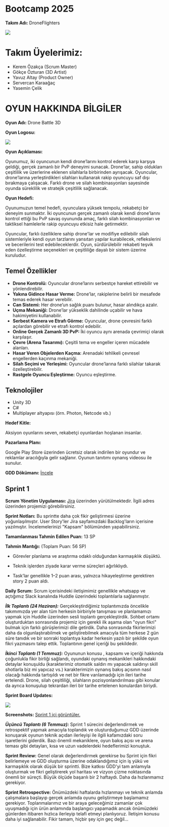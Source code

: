 # Bootcamp 2025

**Takım Adı:** DroneFlighters

![](https://github.com/user-attachments/assets/7ef0f3a1-f16d-4cd4-bbbc-cbc91e7454ad)

# Takım Üyelerimiz:

- Kerem Özakça (Scrum Master)
- Gökçe Özturan (3D Artist)
- Yavuz Altay (Product Owner)
- Servercan Karaağaç
- Yasemin Çelik

# OYUN HAKKINDA BİLGİLER

**Oyun Adı:** Drone Battle 3D

**Oyun Logosu:**

![](https://github.com/user-attachments/assets/07b19ef9-bf84-4853-a916-f16dba9a976c)

**Oyun Açıklaması**:

Oyunumuz, iki oyuncunun kendi drone’larını kontrol ederek karşı karşıya geldiği, gerçek zamanlı bir PvP deneyimi sunacak. Drone’lar, sahip oldukları çeşitlilik ve üzerlerine eklenen silahlarla birbirinden ayrışacak. Oyuncular, drone’larına yerleştirdikleri silahları kullanarak rakip oyuncuyu saf dışı bırakmaya çalışacak. Farklı drone ve silah kombinasyonları sayesinde oyunda süreklilik ve stratejik çeşitlilik sağlanacak.

**Oyun Hedefi:**

Oyunumuzun temel hedefi, oyunculara yüksek tempolu, rekabetçi bir deneyim sunmaktır. İki oyuncunun gerçek zamanlı olarak kendi drone’larını kontrol ettiği bu PvP savaş oyununda amaç, farklı silah kombinasyonları ve taktiksel hamlelerle rakip oyuncuyu etkisiz hale getirmektir.

Oyuncular, farklı özelliklere sahip drone'lar ve modifiye edilebilir silah sistemleriyle kendi oyun tarzlarını yansıtan yapılar kurabilecek, reflekslerini ve becerilerini test edebileceklerdir. Oyun, sürdürülebilir rekabeti teşvik eden özelleştirme seçenekleri ve çeşitliliğe dayalı bir sistem üzerine kuruludur.

## Temel Özellikler

- **Drone Kontrolü:** Oyuncular drone’larını serbestçe hareket ettirebilir ve yönlendirebilir.
- **Yakına Gidince Hasar Verme:** Drone’lar, rakiplerine belirli bir mesafede temas ederek hasar verebilir.
- **Can Sistemi:** Her drone’un sağlık puanı bulunur, hasar alındıkça azalır.
- **Uçma Mekaniği:** Drone’lar yükseklik dahilinde uçabilir ve hava hakimiyetini kullanabilir.
- **Serbest Kamera ve Etrafı Görme:** Oyuncular, drone çevresini farklı açılardan görebilir ve etrafı kontrol edebilir.
- **Online Gerçek Zamanlı 3D PvP:** İki oyuncu aynı arenada çevrimiçi olarak karşılaşır.
- **Çevre (Arena Tasarımı):** Çeşitli tema ve engeller içeren mücadele alanları.
- **Hasar Veren Objelerden Kaçma:** Arenadaki tehlikeli çevresel engellerden kaçınma mekaniği.
- **Silah Seçimi ve Yerleşimi:** Oyuncular drone’larına farklı silahlar takarak özelleştirebilir.
- **Rastgele Oyuncu Eşleştirme:** Oyuncu eşleştirme.

## Teknolojiler
- Unity 3D
- C#
- Multiplayer altyapısı (örn. Photon, Netcode vb.)

**Hedef Kitle:**

Aksiyon oyunlarını seven, rekabetçi oyunlardan hoşlanan insanlar.

**Pazarlama Planı:**

Google Play Store üzerinden ücretsiz olarak indirilen bir oyundur ve reklamlar aracılığıyla gelir sağlanır. Oyunun tanıtımı oynanış videosu ile sunulur.

**GDD Dökümanı:** [İncele](https://www.notion.so/Game-Design-Document-223fcfceb1b480bfb32ac8e8f090ef38)

## Sprint 1

**Scrum Yönetim Uygulaması:** [Jira](https://keremmozakca.atlassian.net/) üzerinden yürütülmektedir. İlgili adres üzerinden projemizi görebilirsiniz. 

**Sprint Notları:** Bu sprintte daha çok fikir geliştirmesi üzerine yoğunlaşılmıştır. User Story'ler Jira sayfamızdaki Backlog'ların içerisine yazılmıştır. İncelemelerinizi "Kapsam" bölümünden yapabilirsiniz.

**Tamamlanması Tahmin Edilen Puan:** 13 SP

**Tahmin Mantığı:** (Toplam Puan: 56 SP)

- Görevler planlama ve araştırma odaklı olduğundan karmaşıklık düşüktü.

- Teknik işlerden ziyade karar verme süreçleri ağırlıklıydı.

- Task’lar genellikle 1–2 puan arası, yalnızca hikayeleştirme gerektiren story 2 puan aldı.

**Daily Scrum:** Scrum içerisindeki iletişimimiz genellikle whatsapp ve açtığımız Slack kanalında Huddle üzerindeki toplantılarla sağlanmıştır.

***İlk Toplantı (24 Haziran):*** Gerçekleştirdiğimiz toplantımızda öncelikle takımımızda yer alan tüm herkesin birbiriyle tanışması ve planlamamızı yapmak için Huddle üzerinden sesli toplantı gerçekleştirdik. Sohbet ortamı oluşturduktan sonrasında projemiz için gerekli ilk aşama olan "oyun fikri" bulmak için farklı görüşlerimizi dile getirdik. Daha sonrasında fikirlerimizi daha da olgunlaştırabilmek ve geliştirebilmek amacıyla tüm herkese 2 gün süre tanıdık ve bir sonraki toplantıya kadar herkesin yazılı bir şekilde oyun fikri yazmasını talep ettik. Toplantının genel içeriği bu şekildedir.

***İkinci Toplantı (1 Temmuz):*** Oyununun konusu , kapsamı ve içeriği hakkında çoğunlukla fikir birliği sağlandı, oyundaki oynanış mekanikleri hakkındaki detaylar konuşuldu (karakterimiz otomatik saldırı mı yapacak saldırıyı skill shotlarla biz mi yapıcaz vs.) karakterimizin oynanış bakış açısının nasıl olacağı hakkında tartışıldı ve net bir fikre varılamadığı için ileri tarihe ertelendi. Drone, silah çeşitliliği, silahların pozisyonlandırılması gibi konular da ayrıca konuşulup tekrardan ileri bir tarihe ertelenen konulardan biriydi.

**Sprint Board Updates:**

![](https://github.com/user-attachments/assets/d5ba7180-af23-4009-b854-5e8b4dc72af4)

**Screenshots:** [Sprint 1 içi görüntüler.](https://ibb.co/album/35xybd)

***Üçüncü Toplantı (6 Temmuz):*** Sprint 1 sürecini değerlendirmek ve retrospektif yapmak amacıyla toplandık ve oluşturduğumuz GDD üzerinde konuşarak oyunun teknik açıdan ilerleyişi ile ilgili kafamızdaki soru işaretlerini giderdik. Bazı önemli mekaniklere, oyun bakış açısı ve arena teması gibi detayları, kısa ve uzun vadelerdeki hedeflerimizi konuştuk.

**Sprint Review:** Genel olarak değerlendirmek gerekirse bu Sprint için fikri belirlemeye ve GDD oluşturma üzerine odaklandığımız için iş yükü ve karmaşıklık olarak düşük bir sprintti. Bize katkısı GDD'yi tam anlamıyla oluşturmak ve fikri geliştirerek yol haritası ve vizyon çizme noktasında önemli bir süreçti. Büyük ölçüde başarılı bir 2 haftaydı. Daha da hızlanmamız gerekiyor.

**Sprint Retrospective:** Önümüzdeki haftalarda hızlanmayı ve teknik anlamda çalışmalara başlayıp gerçek anlamda oyunu geliştirmeye başlamamız gerekiyor. Toplanmalarımız ve bir araya geleceğimiz zamanlar çok uyuşmadığı için ürün anlamında başlangıcı yapamadık ancak önümüzdeki günlerden itibaren hızlıca ilerleyip telafi etmeyi planlıyoruz. İletişim konusu daha iyi sağlanabilir. Fikir tamam, hiçbir şey için geç değil...
